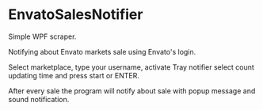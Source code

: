 # EnvatoSalesNotifier
Simple WPF scraper.
<p>Notifying about Envato markets sale using Envato's login.</p>
<p>Select marketplace, type your username, activate Tray notifier select count updating time and press start or ENTER.</p>
<p>After every sale the program will notify about sale with popup message and sound notification.</p>
